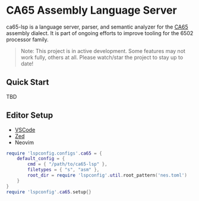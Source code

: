 # CA65 Assembly Language Server
ca65-lsp is a language server, parser, and semantic analyzer for the [CA65](https://cc65.github.io/doc/ca65.html) assembly dialect. It is part of ongoing efforts to improve tooling for the 6502 processor family.

> Note: This project is in active development. Some features may not work fully, others at all. Please watch/star the project to stay up to date!

## Quick Start

TBD

## Editor Setup

- [VSCode](https://github.com/simonhochrein/ca65-code)
- [Zed](https://github.com/simonhochrein/ca65-zed)
- Neovim
```lua
require 'lspconfig.configs'.ca65 = {
	default_config = {
		cmd = { "/path/to/ca65-lsp" },
		filetypes = { "s", "asm" },
		root_dir = require 'lspconfig'.util.root_pattern('nes.toml')
	}
}
require 'lspconfig'.ca65.setup{}
```
